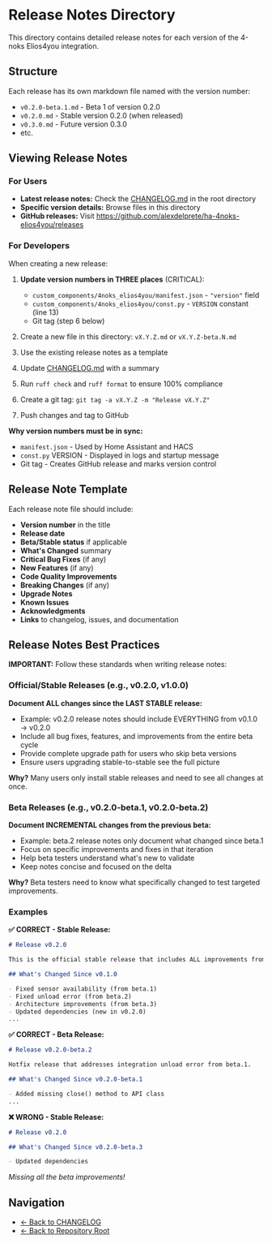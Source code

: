 # Release Notes Directory

This directory contains detailed release notes for each version of the 4-noks Elios4you integration.

## Structure

Each release has its own markdown file named with the version number:

- `v0.2.0-beta.1.md` - Beta 1 of version 0.2.0
- `v0.2.0.md` - Stable version 0.2.0 (when released)
- `v0.3.0.md` - Future version 0.3.0
- etc.

## Viewing Release Notes

### For Users

- **Latest release notes:** Check the [CHANGELOG.md](../../CHANGELOG.md) in the root directory
- **Specific version details:** Browse files in this directory
- **GitHub releases:** Visit https://github.com/alexdelprete/ha-4noks-elios4you/releases

### For Developers

When creating a new release:

1. **Update version numbers in THREE places** (CRITICAL):
   - `custom_components/4noks_elios4you/manifest.json` - `"version"` field
   - `custom_components/4noks_elios4you/const.py` - `VERSION` constant (line 13)
   - Git tag (step 6 below)

2. Create a new file in this directory: `vX.Y.Z.md` or `vX.Y.Z-beta.N.md`
3. Use the existing release notes as a template
4. Update [CHANGELOG.md](../../CHANGELOG.md) with a summary
5. Run `ruff check` and `ruff format` to ensure 100% compliance
6. Create a git tag: `git tag -a vX.Y.Z -m "Release vX.Y.Z"`
7. Push changes and tag to GitHub

**Why version numbers must be in sync:**
- `manifest.json` - Used by Home Assistant and HACS
- `const.py` VERSION - Displayed in logs and startup message
- Git tag - Creates GitHub release and marks version control

## Release Note Template

Each release note file should include:

- **Version number** in the title
- **Release date**
- **Beta/Stable status** if applicable
- **What's Changed** summary
- **Critical Bug Fixes** (if any)
- **New Features** (if any)
- **Code Quality Improvements**
- **Breaking Changes** (if any)
- **Upgrade Notes**
- **Known Issues**
- **Acknowledgments**
- **Links** to changelog, issues, and documentation

## Release Notes Best Practices

**IMPORTANT:** Follow these standards when writing release notes:

### Official/Stable Releases (e.g., v0.2.0, v1.0.0)

**Document ALL changes since the LAST STABLE release:**

- Example: v0.2.0 release notes should include EVERYTHING from v0.1.0 → v0.2.0
- Include all bug fixes, features, and improvements from the entire beta cycle
- Provide complete upgrade path for users who skip beta versions
- Ensure users upgrading stable-to-stable see the full picture

**Why?** Many users only install stable releases and need to see all changes at once.

### Beta Releases (e.g., v0.2.0-beta.1, v0.2.0-beta.2)

**Document INCREMENTAL changes from the previous beta:**

- Example: beta.2 release notes only document what changed since beta.1
- Focus on specific improvements and fixes in that iteration
- Help beta testers understand what's new to validate
- Keep notes concise and focused on the delta

**Why?** Beta testers need to know what specifically changed to test targeted improvements.

### Examples

**✅ CORRECT - Stable Release:**
```markdown
# Release v0.2.0

This is the official stable release that includes ALL improvements from the beta cycle.

## What's Changed Since v0.1.0

- Fixed sensor availability (from beta.1)
- Fixed unload error (from beta.2)
- Architecture improvements (from beta.3)
- Updated dependencies (new in v0.2.0)
...
```

**✅ CORRECT - Beta Release:**
```markdown
# Release v0.2.0-beta.2

Hotfix release that addresses integration unload error from beta.1.

## What's Changed Since v0.2.0-beta.1

- Added missing close() method to API class
...
```

**❌ WRONG - Stable Release:**
```markdown
# Release v0.2.0

## What's Changed Since v0.2.0-beta.3

- Updated dependencies
```
*Missing all the beta improvements!*

## Navigation

- [← Back to CHANGELOG](../../CHANGELOG.md)
- [← Back to Repository Root](../../)
